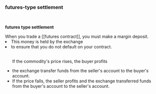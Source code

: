 ### futures-type settlement
<br>
<p><b>futures type settlement</b></p>
When you trade a [[futures contract]], you must make a margin deposit.<br>
<li>This money is held by the exchange</li>
<li>to ensure that you do not default on your contract.</li><br>
<ul>
<p>If the commodity's price rises, the buyer profits</p>
<li>the exchange transfer funds from the seller's account to the buyer's account.</li>
<li>If the price falls, the seller profits and the exchange transferred funds from the buyer's account to the seller's account.</li>
</ul>